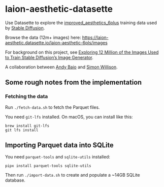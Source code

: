 # laion-aesthetic-datasette

Use Datasette to explore the [improved_aesthetics_6plus](https://huggingface.co/datasets/ChristophSchuhmann/improved_aesthetics_6plus) training data used by [Stable Diffusion](https://github.com/CompVis/stable-diffusion).

Browse the data (12m+ images) here: https://laion-aesthetic.datasette.io/laion-aesthetic-6pls/images

For background on this project, see [Exploring 12 Million of the Images Used to Train Stable Diffusion’s Image Generator](https://waxy.org/2022/08/exploring-12-million-of-the-images-used-to-train-stable-diffusions-image-generator/).

A collaboration between [Andy Baio](https://wax.org/) and [Simon Willison](https://simonwillison.net/).

## Some rough notes from the implementation

### Fetching the data

Run `./fetch-data.sh` to fetch the Parquet files.

You need `git-lfs` installed. On macOS, you can install like this:

    brew install git-lfs
    git lfs install

## Importing Parquet data into SQLite

You need `parquet-tools` and `sqlite-utils` installed:

    pipx install parquet-tools sqlite-utils

Then run `./import-data.sh` to create and populate a ~14GB SQLite database.

